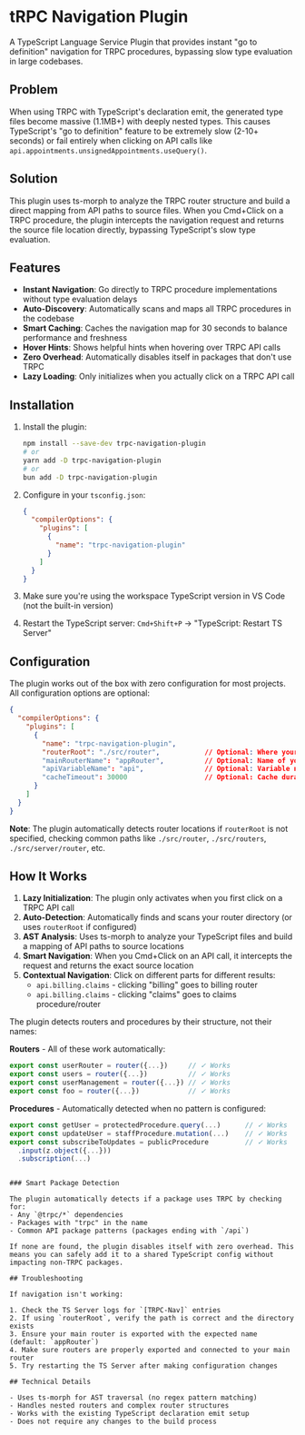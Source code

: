 # tRPC Navigation Plugin

A TypeScript Language Service Plugin that provides instant "go to definition" navigation for TRPC procedures, bypassing slow type evaluation in large codebases.

## Problem

When using TRPC with TypeScript's declaration emit, the generated type files become massive (1.1MB+) with deeply nested types. This causes TypeScript's "go to definition" feature to be extremely slow (2-10+ seconds) or fail entirely when clicking on API calls like `api.appointments.unsignedAppointments.useQuery()`.

## Solution

This plugin uses ts-morph to analyze the TRPC router structure and build a direct mapping from API paths to source files. When you Cmd+Click on a TRPC procedure, the plugin intercepts the navigation request and returns the source file location directly, bypassing TypeScript's slow type evaluation.

## Features

- **Instant Navigation**: Go directly to TRPC procedure implementations without type evaluation delays
- **Auto-Discovery**: Automatically scans and maps all TRPC procedures in the codebase
- **Smart Caching**: Caches the navigation map for 30 seconds to balance performance and freshness
- **Hover Hints**: Shows helpful hints when hovering over TRPC API calls
- **Zero Overhead**: Automatically disables itself in packages that don't use TRPC
- **Lazy Loading**: Only initializes when you actually click on a TRPC API call

## Installation

1. Install the plugin:
   ```bash
   npm install --save-dev trpc-navigation-plugin
   # or
   yarn add -D trpc-navigation-plugin
   # or
   bun add -D trpc-navigation-plugin
   ```

2. Configure in your `tsconfig.json`:
   ```json
   {
     "compilerOptions": {
       "plugins": [
         {
           "name": "trpc-navigation-plugin"
         }
       ]
     }
   }
   ```

3. Make sure you're using the workspace TypeScript version in VS Code (not the built-in version)
4. Restart the TypeScript server: `Cmd+Shift+P` → "TypeScript: Restart TS Server"

## Configuration

The plugin works out of the box with zero configuration for most projects. All configuration options are optional:

```json
{
  "compilerOptions": {
    "plugins": [
      {
        "name": "trpc-navigation-plugin",
        "routerRoot": "./src/router",           // Optional: Where your TRPC routers are located
        "mainRouterName": "appRouter",          // Optional: Name of your main router export (default: "appRouter")
        "apiVariableName": "api",               // Optional: Variable name used for TRPC client (default: "api")
        "cacheTimeout": 30000                   // Optional: Cache duration in ms (default: 30000)
      }
    ]
  }
}
```

**Note**: The plugin automatically detects router locations if `routerRoot` is not specified, checking common paths like `./src/router`, `./src/routers`, `./src/server/router`, etc.

## How It Works

1. **Lazy Initialization**: The plugin only activates when you first click on a TRPC API call
2. **Auto-Detection**: Automatically finds and scans your router directory (or uses `routerRoot` if configured)
3. **AST Analysis**: Uses ts-morph to analyze your TypeScript files and build a mapping of API paths to source locations
4. **Smart Navigation**: When you Cmd+Click on an API call, it intercepts the request and returns the exact source location
5. **Contextual Navigation**: Click on different parts for different results:
   - `api.billing.claims` - clicking "billing" goes to billing router
   - `api.billing.claims` - clicking "claims" goes to claims procedure/router

The plugin detects routers and procedures by their structure, not their names:

**Routers** - All of these work automatically:
```typescript
export const userRouter = router({...})     // ✓ Works
export const users = router({...})          // ✓ Works
export const userManagement = router({...}) // ✓ Works
export const foo = router({...})            // ✓ Works
```

**Procedures** - Automatically detected when no pattern is configured:
```typescript
export const getUser = protectedProcedure.query(...)      // ✓ Works
export const updateUser = staffProcedure.mutation(...)    // ✓ Works
export const subscribeToUpdates = publicProcedure         // ✓ Works
  .input(z.object({...}))
  .subscription(...)
```
```

### Smart Package Detection

The plugin automatically detects if a package uses TRPC by checking for:
- Any `@trpc/*` dependencies
- Packages with "trpc" in the name
- Common API package patterns (packages ending with `/api`)

If none are found, the plugin disables itself with zero overhead. This means you can safely add it to a shared TypeScript config without impacting non-TRPC packages.

## Troubleshooting

If navigation isn't working:

1. Check the TS Server logs for `[TRPC-Nav]` entries
2. If using `routerRoot`, verify the path is correct and the directory exists
3. Ensure your main router is exported with the expected name (default: `appRouter`)
4. Make sure routers are properly exported and connected to your main router
5. Try restarting the TS Server after making configuration changes

## Technical Details

- Uses ts-morph for AST traversal (no regex pattern matching)
- Handles nested routers and complex router structures
- Works with the existing TypeScript declaration emit setup
- Does not require any changes to the build process